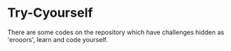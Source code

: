 # Try-Cyourself
There are some codes on the repository which have challenges hidden as 'erooors', learn and code yourself.
